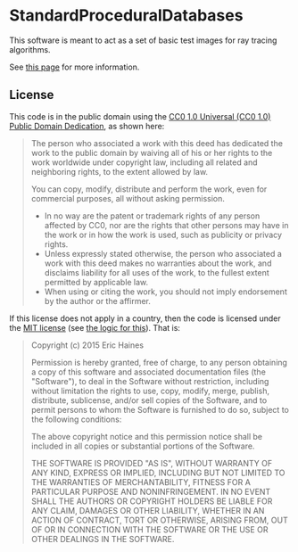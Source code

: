 # StandardProceduralDatabases
This software is meant to act as a set of basic test images for ray tracing algorithms.

See [this page](http://www.realtimerendering.com/resources/SPD/) for more information.

License
-------

This code is in the public domain using the [CC0 1.0 Universal (CC0 1.0) Public Domain Dedication](https://creativecommons.org/publicdomain/zero/1.0/), as shown here:

> The person who associated a work with this deed has dedicated the work to the public domain by waiving all of his or her rights to the work worldwide under copyright law, including all related and neighboring rights, to the extent allowed by law.
> 
> You can copy, modify, distribute and perform the work, even for commercial purposes, all without asking permission.
> 
> * In no way are the patent or trademark rights of any person affected by CC0, nor are the rights that other persons may have in the work or in how the work is used, such as publicity or privacy rights.
> * Unless expressly stated otherwise, the person who associated a work with this deed makes no warranties about the work, and disclaims liability for all uses of the work, to the fullest extent permitted by applicable law.
> * When using or citing the work, you should not imply endorsement by the author or the affirmer.

If this license does not apply in a country, then the
code is licensed under the [MIT license](https://opensource.org/licenses/MIT) (see [the logic for this](http://www.realtimerendering.com/blog/cc0-public-domain-for-the-world/)). That is:

> Copyright (c) 2015 Eric Haines
> 
> Permission is hereby granted, free of charge, to any person obtaining a copy of this software and associated documentation files (the "Software"), to deal in the Software without restriction, including without limitation the rights to use, copy, modify, merge, publish, distribute, sublicense, and/or sell copies of the Software, and to permit persons to whom the Software is furnished to do so, subject to the following conditions:
> 
> The above copyright notice and this permission notice shall be included in all copies or substantial portions of the Software.
> 
> THE SOFTWARE IS PROVIDED "AS IS", WITHOUT WARRANTY OF ANY KIND, EXPRESS OR IMPLIED, INCLUDING BUT NOT LIMITED TO THE WARRANTIES OF MERCHANTABILITY, FITNESS FOR A PARTICULAR PURPOSE AND NONINFRINGEMENT. IN NO EVENT SHALL THE AUTHORS OR COPYRIGHT HOLDERS BE LIABLE FOR ANY CLAIM, DAMAGES OR OTHER LIABILITY, WHETHER IN AN ACTION OF CONTRACT, TORT OR OTHERWISE, ARISING FROM, OUT OF OR IN CONNECTION WITH THE SOFTWARE OR THE USE OR OTHER DEALINGS IN THE SOFTWARE.